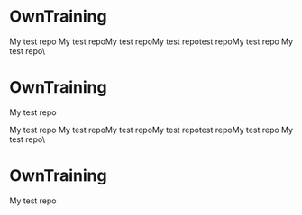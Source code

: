 # OwnTraining
My test repo 
My test repoMy test repoMy test repotest repoMy test repo
My test repo\
 # OwnTraining
My test repo 

My test repo 
My test repoMy test repoMy test repotest repoMy test repo
My test repo\
 # OwnTraining
My test repo 
